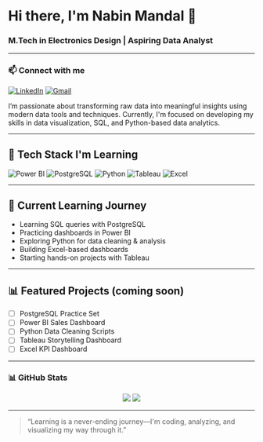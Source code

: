 # Hi there, I'm Nabin Mandal 👋
### M.Tech in Electronics Design | Aspiring Data Analyst
-----
### 📫 Connect with me
[![LinkedIn](https://img.shields.io/badge/-LinkedIn-blue?style=flat-square&logo=linkedin&logoColor=white)](https://www.linkedin.com/in/nabin-mandal-b83723310/)
[![Gmail](https://img.shields.io/badge/-Gmail-D14836?style=flat-square&logo=gmail&logoColor=white)](mailto:nabinmandal34@gmail.com)


I’m passionate about transforming raw data into meaningful insights using modern data tools and techniques. Currently, I'm focused on developing my skills in data visualization, SQL, and Python-based data analytics.

---

## 🚀 Tech Stack I'm Learning
![Power BI](https://img.shields.io/badge/PowerBI-F2C811?style=flat&logo=powerbi&logoColor=black)
![PostgreSQL](https://img.shields.io/badge/PostgreSQL-316192?style=flat&logo=postgresql&logoColor=white)
![Python](https://img.shields.io/badge/Python-3776AB?style=flat&logo=python&logoColor=white)
![Tableau](https://img.shields.io/badge/Tableau-E97627?style=flat&logo=tableau&logoColor=white)
![Excel](https://img.shields.io/badge/Excel-217346?style=flat&logo=microsoft-excel&logoColor=white)

---

## 🌱 Current Learning Journey
- Learning SQL queries with PostgreSQL  
- Practicing dashboards in Power BI  
- Exploring Python for data cleaning & analysis  
- Building Excel-based dashboards  
- Starting hands-on projects with Tableau  

---

## 📊 Featured Projects (coming soon)
- [ ] PostgreSQL Practice Set
- [ ] Power BI Sales Dashboard
- [ ] Python Data Cleaning Scripts
- [ ] Tableau Storytelling Dashboard
- [ ] Excel KPI Dashboard

---
### 📊 GitHub Stats

<p align="center">
  <img src="https://github-readme-stats.vercel.app/api?username=yourusername&show_icons=true&theme=tokyonight" />
  <img src="https://github-readme-stats.vercel.app/api/top-langs/?username=yourusername&layout=compact&theme=tokyonight" />
</p>

---

> “Learning is a never-ending journey—I'm coding, analyzing, and visualizing my way through it.”

